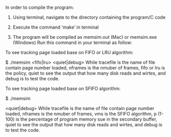 In order to compile the program:

1. Using terminal, navigate to the directory containing the program/C code

2. Execute the command ‘make’ in terminal

3. The program will be compiled as memsim.out (Mac) or memsim.exe (Windows)
Run this command in your terminal as follow:

To see tracking page loaded base on FIFO or LRU algorithm:

$ ./memsim <tracefile> <nframes> <fifo|lru> <quiet|debug> 
While tracefile is the name of file contain page number loaded, 
nframes is the nmuber of frames, fifo or lru is the policy,
quiet to see the output that how many disk reads and wirtes, 
and debug is to test the code.

To see tracking page loaded base on SFIFO algorithm:

$ ./memsim <tracefile> <nframes> <vms> <p> <quiet|debug> 
While tracefile is the name of file contain page number loaded, 
nframes is the nmuber of frames, vms is the SFIFO algorithm,
p (1-100) is the percentage of program memory sue in the secondary buffer,
quiet to see the output that how many disk reads and wirtes,
and debug is to test the code. 
